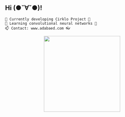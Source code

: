 ## Hi (●ˇ∀ˇ●)!

	🔭 Currently developing Cirklo Project 🚀
	🌱 Learning convolutional neural networks 🧠
	📫 Contact: www.adabaed.com 👓

<p align="center"><img src="./cat.gif" width="250" margin="auto"></p>

